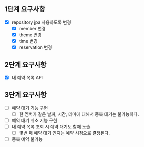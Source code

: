 ## 1단계 요구사항
- [x] repository jpa 사용하도록 변경
  - [x] member 변경
  - [x] theme 변경
  - [x] time 변경
  - [x] reservation 변경

## 2단계 요구사항
- [x] 내 예약 목록 API

## 3단계 요구사항
- [ ] 예약 대기 기능 구현
  - [ ] 한 멤버가 같은 날짜, 시간, 테마에 대해서 중복 대기는 불가능하다.
- [ ] 예약 대기 취소 기능 구현
- [ ] 내 예약 목록 조회 시 예약 대기도 함께 노출
  - [ ] 몇번 째 예약 대기 인지는 예약 시점으로 결정된다.
- [ ] 중복 예약 불가능

